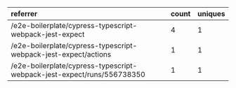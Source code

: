 | referrer                                                               | count | uniques |
| :--------------------------------------------------------------------- | :---- | :------ |
| /e2e-boilerplate/cypress-typescript-webpack-jest-expect                | 4     | 1       |
| /e2e-boilerplate/cypress-typescript-webpack-jest-expect/actions        | 1     | 1       |
| /e2e-boilerplate/cypress-typescript-webpack-jest-expect/runs/556738350 | 1     | 1       |